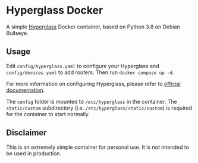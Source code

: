 # Hyperglass Docker

A simple [Hyperglass](https://github.com/thatmattlove/hyperglass) Docker container, based on Python 3.8 on Debian Bullseye.

## Usage

Edit `config/hyperglass.yaml` to configure your Hyperglass and `config/devices.yaml` to add routers. Then run `docker compose up -d`.

For more information on configuring Hyperglass, please refer to [official documentation](https://hyperglass.dev/docs/parameters).

The `config` folder is mounted to `/etc/hyperglass` in the container. The `static/custom` subdirectory (i.e. `/etc/hyperglass/static/custom`) is required for the container to start normally.

## Disclaimer

This is an extremely simple container for personal use. It is not intended to be used in production.
